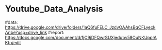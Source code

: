 # Youtube_Data_Analysis
#data: 
https://drive.google.com/drive/folders/1aQ6fuFELC_JzdvOAAhsBqCFLyeckAnbe?usp=drive_link
#report: 
https://docs.google.com/document/d/1jC9jDFQwrSUXjedubv58OuNKUppIAKtn/edit
